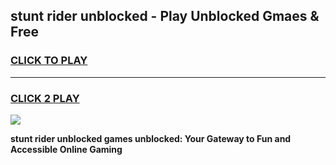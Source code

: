 
## stunt rider unblocked - Play Unblocked Gmaes & Free
<h3>
<a href="https://news.freeplayer.one?title=stunt_rider_unblocked&ref=23F">CLICK TO PLAY</a></h3>
<hr>

<h3>
<a href="https://news.freeplayer.one?title=stunt_rider_unblocked&ref=23F">CLICK 2 PLAY</a>
  
</h3>

<a href="https://news.freeplayer.one?title=stunt_rider_unblocked&ref=23F/"><img src="https://clearcache.store/games.png"></a>


**stunt rider unblocked games unblocked: Your Gateway to Fun and Accessible Online Gaming**
